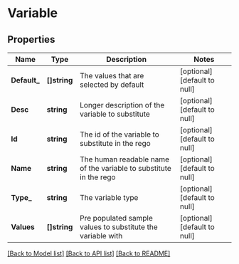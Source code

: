 # Variable

## Properties
Name | Type | Description | Notes
------------ | ------------- | ------------- | -------------
**Default_** | **[]string** | The values that are selected by default | [optional] [default to null]
**Desc** | **string** | Longer description of the variable to substitute | [optional] [default to null]
**Id** | **string** | The id of the variable to substitute in the rego | [optional] [default to null]
**Name** | **string** | The human readable name of the variable to substitute in the rego | [optional] [default to null]
**Type_** | **string** | The variable type | [optional] [default to null]
**Values** | **[]string** | Pre populated sample values to substitute the variable with | [optional] [default to null]

[[Back to Model list]](../README.md#documentation-for-models) [[Back to API list]](../README.md#documentation-for-api-endpoints) [[Back to README]](../README.md)

